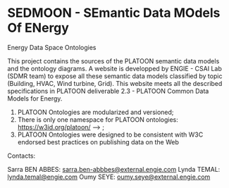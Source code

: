 # SEDMOON - SEmantic Data MOdels Of ENergy
Energy Data Space Ontologies

This project contains the sources of the PLATOON semantic data models and the ontology diagrams. A website is developped by ENGIE - CSAI Lab (SDMR team) to expose all these semantic data models classified by topic (Building, HVAC, Wind turbine, Grid). This website meets all the described specifications in PLATOON deliverable 2.3 - PLATOON Common Data Models for Energy. 

   1. PLATOON Ontologies are modularized and versioned;
   2. There is only one namespace for PLATOON ontologies: https://w3id.org/platoon/ --> ;
   3. PLATOON Ontologies were designed to be consistent with W3C endorsed best practices on publishing data on the Web

Contacts:

Sarra BEN ABBES: sarra.ben-abbbes@external.engie.com
Lynda TEMAL: lynda.temal@engie.com
Oumy SEYE: oumy.seye@external.engie.com
